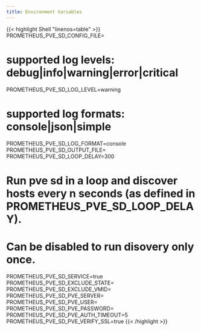 ```yaml
---
title: Environment Variables
---
```


<!-- prettier-ignore-start -->
<!-- markdownlint-disable -->
<!-- spellchecker-disable -->
{{< highlight Shell "linenos=table" >}}
PROMETHEUS_PVE_SD_CONFIG_FILE=
# supported log levels: debug|info|warning|error|critical
PROMETHEUS_PVE_SD_LOG_LEVEL=warning
# supported log formats: console|json|simple
PROMETHEUS_PVE_SD_LOG_FORMAT=console
PROMETHEUS_PVE_SD_OUTPUT_FILE=
PROMETHEUS_PVE_SD_LOOP_DELAY=300
# Run pve sd in a loop and discover hosts every n seconds (as defined in PROMETHEUS_PVE_SD_LOOP_DELAY).
# Can be disabled to run disovery only once.
PROMETHEUS_PVE_SD_SERVICE=true
PROMETHEUS_PVE_SD_EXCLUDE_STATE=
PROMETHEUS_PVE_SD_EXCLUDE_VMID=
PROMETHEUS_PVE_SD_PVE_SERVER=
PROMETHEUS_PVE_SD_PVE_USER=
PROMETHEUS_PVE_SD_PVE_PASSWORD=
PROMETHEUS_PVE_SD_PVE_AUTH_TIMEOUT=5
PROMETHEUS_PVE_SD_PVE_VERIFY_SSL=true
{{< /highlight >}}
<!-- spellchecker-enable -->
<!-- markdownlint-restore -->
<!-- prettier-ignore-end -->

